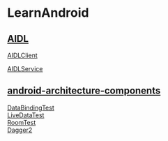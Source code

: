 # LearnAndroid
[AIDL](./AIDL)<br>
------------------
[AIDLClient](./AIDL/AIDLClient)<br>

[AIDLService](./AIDL/AIDLService)<br>

[android-architecture-components](./android-architecture-components)<br>
------------------

[DataBindingTest](./android-architecture-components/DataBindingTest)<br>
[LiveDataTest](./android-architecture-components/LiveDataTest)<br>
[RoomTest](./android-architecture-components/RoomTest)<br>
[Dagger2](https://github.com/zhangman523/Dagger2Test)<br>
